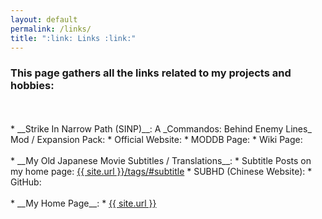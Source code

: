 ```yaml
---
layout: default
permalink: /links/
title: ":link: Links :link:"
---
```



### This page gathers all the links related to my projects and hobbies:

<br>
<br>
* __Strike In Narrow Path (SINP)__: A _Commandos: Behind Enemy Lines_ Mod / Expansion Pack:
  * Official Website: <https://sites.google.com/site/strikeinnarrowpath/>
  * MODDB Page: <https://www.moddb.com/mods/commandos-strike-in-narrow-path>
  * Wiki Page: <https://commandos.fandom.com/wiki/Commandos:_Strike_In_Narrow_Path>
<br>
<br>
* __My Old Japanese Movie Subtitles / Translations__:
  * Subtitle Posts on my home page: <a href='/tags/#subtitle'>{{ site.url }}/tags/#subtitle</a>
  * SUBHD (Chinese Website): <https://subhd.tv/u/coralsundy>
  * GitHub: <https://github.com/coralsundy/coralsundy-website/tree/main/subtitles>
<br>
<br>
* __My Home Page__:
  * <a href='/'>{{ site.url }}</a>

